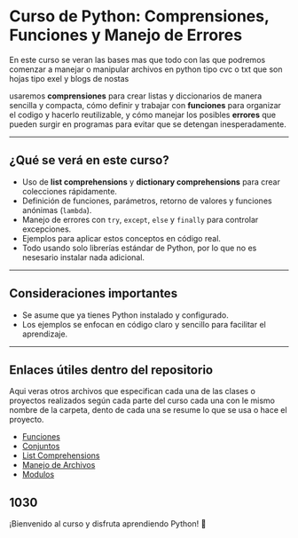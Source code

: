 # Curso de Python: Comprensiones, Funciones y Manejo de Errores

En este curso se veran las bases mas que todo con las que podremos comenzar a manejar o manipular archivos en python tipo cvc o txt que son hojas tipo exel y blogs de nostas 

usaremos **comprensiones** para crear listas y diccionarios de manera sencilla y compacta, cómo definir y trabajar con **funciones** para organizar el codigo y hacerlo reutilizable, y cómo manejar los posibles **errores** que pueden surgir en programas para evitar que se detengan inesperadamente.

---

## ¿Qué se verá en este curso?

- Uso de **list comprehensions** y **dictionary comprehensions** para crear colecciones rápidamente.
- Definición de funciones, parámetros, retorno de valores y funciones anónimas (`lambda`).
- Manejo de errores con `try`, `except`, `else` y `finally` para controlar excepciones.
- Ejemplos para aplicar estos conceptos en código real.
- Todo usando solo librerías estándar de Python, por lo que no es nesesario instalar nada adicional.

---

## Consideraciones importantes

- Se asume que ya tienes Python instalado y configurado.
- Los ejemplos se enfocan en código claro y sencillo para facilitar el aprendizaje.

---

## Enlaces útiles dentro del repositorio

Aqui veras otros archivos que especifican cada una de las clases o proyectos realizados según cada parte del curso cada una con le mismo nombre de la carpeta, dento de cada una se resume lo que se usa o hace el proyecto. 

- [Funciones](./funciones/README.md)  
- [Conjuntos](./conjuntos/README.md)  
- [List Comprehensions](./list_comprehensions/README.md)  
- [Manejo de Archivos](./manejo_de_archivos/README.md)  
- [Modulos](./modulos/README.md)  

1030
---

¡Bienvenido al curso y disfruta aprendiendo Python! 🚀
